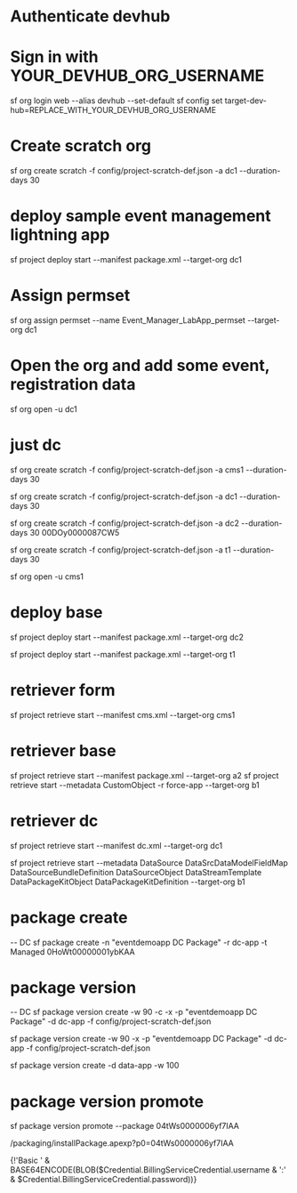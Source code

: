 # Authenticate devhub
# Sign in with YOUR_DEVHUB_ORG_USERNAME
sf org login web --alias devhub --set-default
sf config set target-dev-hub=REPLACE_WITH_YOUR_DEVHUB_ORG_USERNAME

# Create scratch org
sf org create scratch -f config/project-scratch-def.json -a dc1 --duration-days 30 

# deploy sample event management lightning app
sf project deploy start --manifest package.xml --target-org dc1

# Assign permset
sf org assign permset --name Event_Manager_LabApp_permset --target-org dc1

# Open the org and add some event, registration data
sf org open -u dc1


# just dc
sf org create scratch -f config/project-scratch-def.json -a cms1 --duration-days 30 

sf org create scratch -f config/project-scratch-def.json -a dc1 --duration-days 30 

sf org create scratch -f config/project-scratch-def.json -a dc2 --duration-days 30 
00DOy0000087CW5

sf org create scratch -f config/project-scratch-def.json -a t1 --duration-days 30 

sf org open -u cms1

# deploy base 
sf project deploy start --manifest package.xml --target-org dc2

sf project deploy start --manifest package.xml --target-org t1


# retriever form 
sf project retrieve start --manifest cms.xml --target-org cms1

# retriever base 
sf project retrieve start --manifest package.xml --target-org a2
sf project retrieve start --metadata CustomObject -r force-app --target-org b1

# retriever dc 
sf project retrieve start --manifest dc.xml --target-org dc1

sf project retrieve start --metadata DataSource DataSrcDataModelFieldMap DataSourceBundleDefinition DataSourceObject DataStreamTemplate DataPackageKitObject 
DataPackageKitDefinition --target-org b1


# package create
-- DC
sf package create -n "eventdemoapp DC Package" -r dc-app -t Managed
0HoWt00000001ybKAA

# package version
-- DC
sf package version create -w 90 -c -x -p "eventdemoapp DC Package" -d dc-app -f config/project-scratch-def.json 

sf package version create -w 90 -x -p "eventdemoapp DC Package" -d dc-app -f config/project-scratch-def.json 

sf package version create  -d data-app -w 100

# package version promote
sf package version promote --package 04tWs0000006yf7IAA


/packaging/installPackage.apexp?p0=04tWs0000006yf7IAA


{!'Basic ' & BASE64ENCODE(BLOB($Credential.BillingServiceCredential.username & ':' & $Credential.BillingServiceCredential.password))}